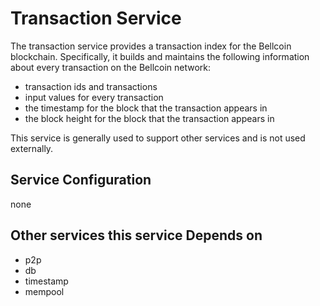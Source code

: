 # Transaction Service

The transaction service provides a transaction index for the Bellcoin blockchain. Specifically, it builds and maintains the following information about every transaction on the Bellcoin network:

- transaction ids and transactions
- input values for every transaction
- the timestamp for the block that the transaction appears in
- the block height for the block that the transaction appears in

This service is generally used to support other services and is not used externally.

## Service Configuration

none

## Other services this service Depends on

- p2p
- db
- timestamp
- mempool
